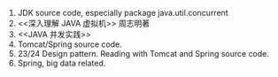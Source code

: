 1. JDK source code, especially package java.util.concurrent
2. <<深入理解 JAVA 虚拟机>> 周志明著
3. <<JAVA 并发实践>>
4. Tomcat/Spring source code.
5. 23/24 Design pattern. Reading with Tomcat and Spring source code.
6. Spring, big data related.
